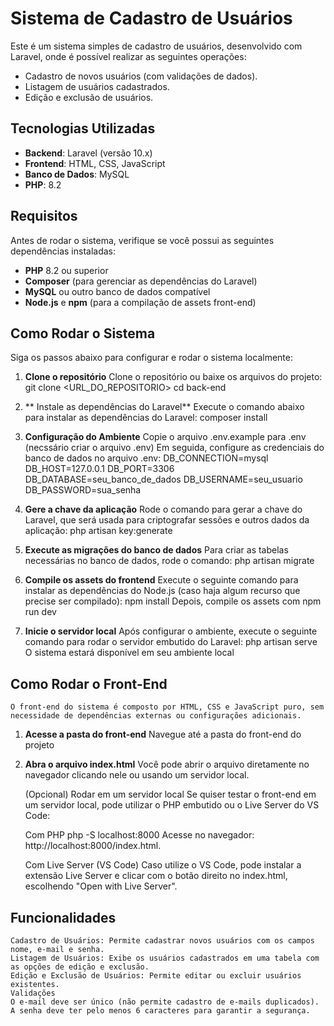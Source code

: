 # Sistema de Cadastro de Usuários

Este é um sistema simples de cadastro de usuários, desenvolvido com Laravel, onde é possível realizar as seguintes operações:

- Cadastro de novos usuários (com validações de dados).
- Listagem de usuários cadastrados.
- Edição e exclusão de usuários.

## Tecnologias Utilizadas

- **Backend**: Laravel (versão 10.x)
- **Frontend**: HTML, CSS, JavaScript
- **Banco de Dados**: MySQL
- **PHP**: 8.2

## Requisitos

Antes de rodar o sistema, verifique se você possui as seguintes dependências instaladas:

- **PHP** 8.2 ou superior
- **Composer** (para gerenciar as dependências do Laravel)
- **MySQL** ou outro banco de dados compatível
- **Node.js** e **npm** (para a compilação de assets front-end)

## Como Rodar o Sistema

Siga os passos abaixo para configurar e rodar o sistema localmente:

1. **Clone o repositório**
    Clone o repositório ou baixe os arquivos do projeto:
        git clone <URL_DO_REPOSITORIO>
        cd back-end

2. ** Instale as dependências do Laravel**
    Execute o comando abaixo para instalar as dependências do Laravel:
        composer install

3. **Configuração do Ambiente**
    Copie o arquivo .env.example para .env (necssário criar o arquivo .env)
    Em seguida, configure as credenciais do banco de dados no arquivo .env:
        DB_CONNECTION=mysql
        DB_HOST=127.0.0.1
        DB_PORT=3306
        DB_DATABASE=seu_banco_de_dados
        DB_USERNAME=seu_usuario
        DB_PASSWORD=sua_senha

4. **Gere a chave da aplicação**
    Rode o comando para gerar a chave do Laravel, que será usada para criptografar sessões e outros dados da aplicação:
        php artisan key:generate

5. **Execute as migrações do banco de dados**
    Para criar as tabelas necessárias no banco de dados, rode o comando:
        php artisan migrate

6. **Compile os assets do frontend**
    Execute o seguinte comando para instalar as dependências do Node.js (caso haja algum recurso que precise ser compilado):
        npm install Depois, compile os assets com npm run dev

7. **Inicie o servidor local**
    Após configurar o ambiente, execute o seguinte comando para rodar o servidor embutido do Laravel:
        php artisan serve
        O sistema estará disponível em seu ambiente local

## Como Rodar o Front-End
    O front-end do sistema é composto por HTML, CSS e JavaScript puro, sem necessidade de dependências externas ou configurações adicionais.

1. **Acesse a pasta do front-end**
    Navegue até a pasta do front-end do projeto

2. **Abra o arquivo index.html**
    Você pode abrir o arquivo diretamente no navegador clicando nele ou usando um servidor local.

    (Opcional) Rodar em um servidor local
    Se quiser testar o front-end em um servidor local, pode utilizar o PHP embutido ou o Live Server do VS Code:

    Com PHP
    php -S localhost:8000
    Acesse no navegador: http://localhost:8000/index.html.

    Com Live Server (VS Code)
    Caso utilize o VS Code, pode instalar a extensão Live Server e clicar com o botão direito no index.html, escolhendo "Open with Live Server".


## Funcionalidades
    Cadastro de Usuários: Permite cadastrar novos usuários com os campos nome, e-mail e senha.
    Listagem de Usuários: Exibe os usuários cadastrados em uma tabela com as opções de edição e exclusão.
    Edição e Exclusão de Usuários: Permite editar ou excluir usuários existentes.
    Validações
    O e-mail deve ser único (não permite cadastro de e-mails duplicados).
    A senha deve ter pelo menos 6 caracteres para garantir a segurança.
